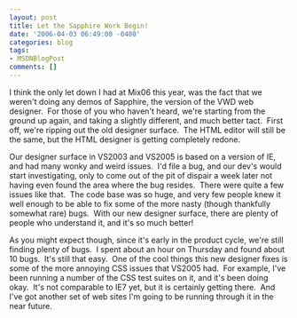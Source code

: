 ```yaml
---
layout: post
title: Let the Sapphire Work Begin!
date: '2006-04-03 06:49:00 -0400'
categories: blog
tags:
- MSDNBlogPost
comments: []
---
```


I think the only let down I had at Mix06 this year, was the fact that we weren't doing any demos of Sapphire, the version of the VWD web designer.&nbsp; For those of you who haven't heard, we're starting from the ground up again, and taking a slightly different, and much better tact.&nbsp; First off, we're ripping out the old designer surface.&nbsp; The HTML editor will still be the same, but the HTML designer is getting completely redone.

Our designer surface in VS2003 and VS2005 is based on a version of IE, and had many wonky and weird issues.&nbsp; I'd file a bug, and our dev's would start investigating, only to come out of the pit of dispair a week later not having even found the area where the bug resides.&nbsp; There were quite a few issues like that.&nbsp; The code base was so huge, and very few people knew it well enough to be able to fix some of the more nasty (though thankfully somewhat rare) bugs.&nbsp; With our new designer surface, there are plenty of people who understand it, and it's so much better!&nbsp; 

As you might expect though, since it's early in the product cycle, we're still finding plenty of bugs.&nbsp; I spent about an hour on Thursday and found about 10 bugs.&nbsp; It's still that easy.&nbsp; One of the cool things this new designer fixes is some of the more annoying CSS issues that VS2005 had.&nbsp; For example, I've been running a number of the CSS test suites on it, and it's been doing okay.&nbsp; It's not comparable to IE7 yet, but it is certainly getting there.&nbsp; And I've got another set of web sites I'm going to be running through it in the near future.